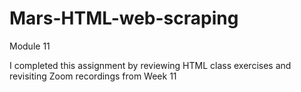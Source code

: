 # Mars-HTML-web-scraping
Module 11

I completed this assignment by reviewing HTML class exercises and revisiting Zoom recordings from Week 11
